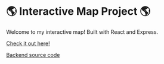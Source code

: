 # 🌎 Interactive Map Project 🌎 #

Welcome to my interactive map! Built with React and Express.

[Check it out here!](https://stellular-froyo-631564.netlify.app/)

[Backend source code](https://github.com/cychen9920/Places-backend)
